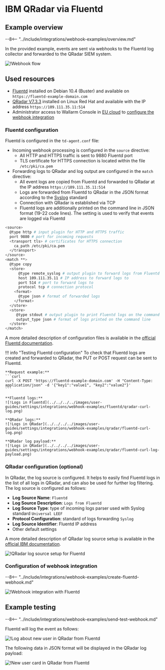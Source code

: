 # IBM QRadar via Fluentd

## Example overview

--8<-- "../include/integrations/webhook-examples/overview.md"

In the provided example, events are sent via webhooks to the Fluentd log collector and forwarded to the QRadar SIEM system.

![!Webhook flow](../../../../images/user-guides/settings/integrations/webhook-examples/fluentd/qradar-scheme.png)

## Used resources

* [Fluentd](#fluentd-configuration) installed on Debian 10.4 (Buster) and available on `https://fluentd-example-domain.com`
* [QRadar V7.3.3](#qradar-configuration-optional) installed on Linux Red Hat and available with the IP address `https://109.111.35.11:514`
* Administrator access to Wallarm Console in [EU cloud](https://my.wallarm.com) to [configure the webhook integration](#configuration-of-webhook-integration)

### Fluentd configuration

Fluentd is configured in the `td-agent.conf` file:

* Incoming webhook processing is configured in the `source` directive:
    * All HTTP and HTTPS traffic is sent to 9880 Fluentd port
    * TLS certificate for HTTPS connection is located within the file `/etc/pki/ca.pem`
* Forwarding logs to QRadar and log output are configured in the `match` directive:
    * All event logs are copied from Fluentd and forwarded to QRadar at the IP address `https://109.111.35.11:514`
    * Logs are forwarded from Fluentd to QRadar in the JSON format according to the [Syslog](https://en.wikipedia.org/wiki/Syslog) standard
    * Connection with QRadar is established via TCP
    * Fluentd logs are additionally printed on the command line in JSON format (19-22 code lines). The setting is used to verify that events are logged via Fluentd

```bash linenums="1"
<source>
  @type http # input plugin for HTTP and HTTPS traffic
  port 9880 # port for incoming requests
  <transport tls> # certificates for HTTPS connection
    ca_path /etc/pki/ca.pem
  </transport>
</source>
<match **>
  @type copy
  <store>
      @type remote_syslog # output plugin to forward logs from Fluentd via Syslog
      host 109.111.35.11 # IP address to forward logs to
      port 514 # port to forward logs to
      protocol tcp # connection protocol
    <format>
      @type json # format of forwarded logs
    </format>
  </store>
  <store>
     @type stdout # output plugin to print Fluentd logs on the command line
     output_type json # format of logs printed on the command line
  </store>
</match>
```

A more detailed description of configuration files is available in the [official Fluentd documentation](https://docs.fluentd.org/configuration/config-file).

!!! info "Testing Fluentd configuration"
    To check that Fluentd logs are created and forwarded to QRadar, the PUT or POST request can be sent to Fluentd.

    **Request example:**
    ```curl
    curl -X POST 'https://fluentd-example-domain.com' -H "Content-Type: application/json" -d '{"key1":"value1", "key2":"value2"}'
    ```

    **Fluentd logs:**
    ![!Logs in Fluentd](../../../../images/user-guides/settings/integrations/webhook-examples/fluentd/qradar-curl-log.png)

    **QRadar logs:**
    ![!Logs in QRadar](../../../../images/user-guides/settings/integrations/webhook-examples/qradar/fluentd-curl-log.png)

    **QRadar log payload:**
    ![!Logs in QRadar](../../../../images/user-guides/settings/integrations/webhook-examples/qradar/fluentd-curl-log-payload.png)

### QRadar configuration (optional)

In QRadar, the log source is configured. It helps to easily find Fluentd logs in the list of all logs in QRadar, and can also be used for further log filtering. The log source is configured as follows:

* **Log Source Name**: `Fluentd`
* **Log Source Description**: `Logs from Fluentd`
* **Log Source Type**: type of incoming logs parser used with Syslog standard `Universal LEEF`
* **Protocol Configuration**: standard of logs forwarding `Syslog`
* **Log Source Identifier**: Fluentd IP address
* Other default settings

A more detailed description of QRadar log source setup is available in the [official IBM documentation](https://www.ibm.com/support/knowledgecenter/en/SS42VS_DSM/com.ibm.dsm.doc/b_dsm_guide.pdf?origURL=SS42VS_DSM/b_dsm_guide.pdf).

![!QRadar log source setup for Fluentd](../../../../images/user-guides/settings/integrations/webhook-examples/qradar/fluentd-setup.png)

### Configuration of webhook integration

--8<-- "../include/integrations/webhook-examples/create-fluentd-webhook.md"

![!Webhook integration with Fluentd](../../../../images/user-guides/settings/integrations/webhook-examples/fluentd/add-webhook-integration.png)

## Example testing

--8<-- "../include/integrations/webhook-examples/send-test-webhook.md"

Fluentd will log the event as follows:

![!Log about new user in QRadar from Fluentd](../../../../images/user-guides/settings/integrations/webhook-examples/fluentd/qradar-user-log.png)

The following data in JSON format will be displayed in the QRadar log payload:

![!New user card in QRadar from Fluentd](../../../../images/user-guides/settings/integrations/webhook-examples/qradar/fluentd-user.png)

